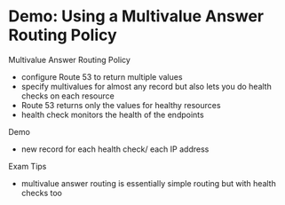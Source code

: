 # Demo: Using a Multivalue Answer Routing Policy

Multivalue Answer Routing Policy
- configure Route 53 to return multiple values
- specify multivalues for almost any record but also lets you do health checks on each resource
- Route 53 returns only the values for healthy resources
- health check monitors the health of the endpoints

Demo
- new record for each health check/ each IP address

Exam Tips
- multivalue answer routing is essentially simple routing but with health checks too
